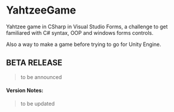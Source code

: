 # YahtzeeGame
Yahtzee game in CSharp in Visual Studio Forms, a challenge to get familiared with C# syntax, OOP and windows forms controls. 

Also a way to make a game before trying to go for Unity Engine.


## **BETA RELEASE**

> to be announced

#### Version Notes:

> to be updated
